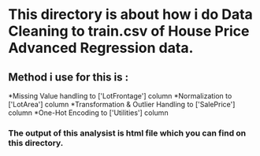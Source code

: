 # This directory is about how i do Data Cleaning to train.csv of House Price Advanced Regression data.

## Method i use for this is :

*Missing Value handling to ['LotFrontage'] column
*Normalization to ['LotArea'] column
*Transformation & Outlier Handling to ['SalePrice'] column
*One-Hot Encoding to ['Utilities'] column

### The output of this analysist is html file which you can find on this directory.
